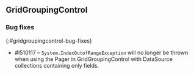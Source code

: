 ## GridGroupingControl
 
### Bug fixes
{:#gridgroupingcontrol-bug-fixes}

* \#I510117 – `System.IndexOutofRangeException` will no longer be thrown when using the Pager in GridGroupingControl with DataSource collections containing only fields.
